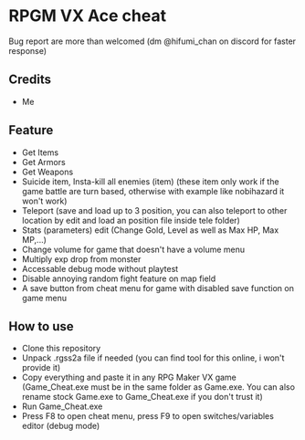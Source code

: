 # RPGM VX Ace cheat
Bug report are more than welcomed (dm @hifumi_chan on discord for faster response)
## Credits
- Me
## Feature
- Get Items
- Get Armors
- Get Weapons
- Suicide item, Insta-kill all enemies (item) (these item only work if the game battle are turn based, otherwise with example like nobihazard it won't work)
- Teleport (save and load up to 3 position, you can also teleport to other location by edit and load an position file inside tele folder)
- Stats (parameters) edit (Change Gold, Level as well as Max HP, Max MP,...)
- Change volume for game that doesn't have a volume menu
- Multiply exp drop from monster
- Accessable debug mode without playtest
- Disable annoying random fight feature on map field
- A save button from cheat menu for game with disabled save function on game menu
## How to use
- Clone this repository
- Unpack .rgss2a file if needed (you can find tool for this online, i won't provide it)
- Copy everything and paste it in any RPG Maker VX game (Game_Cheat.exe must be in the same folder as Game.exe. You can also rename stock Game.exe to Game_Cheat.exe if you don't trust it)
- Run Game_Cheat.exe
- Press F8 to open cheat menu, press F9 to open switches/variables editor (debug mode)
